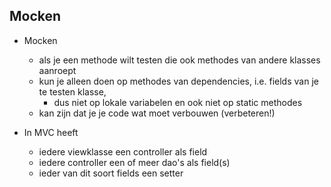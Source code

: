 ## Mocken

- Mocken
  - als je een methode wilt testen die ook methodes van andere klasses aanroept
  - kun je alleen doen op methodes van dependencies, i.e. fields van je te testen klasse, 
      - dus niet op lokale variabelen en ook niet op static methodes
  - kan zijn dat je je code wat moet verbouwen (verbeteren!)


- In MVC heeft 
  - iedere viewklasse een controller als field
  - iedere controller een of meer dao's als field(s)
  - ieder van dit soort fields een setter
